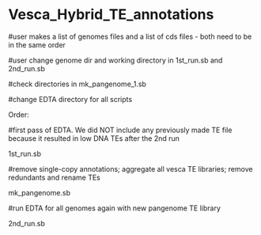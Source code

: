 # Vesca_Hybrid_TE_annotations

#user makes a list of genomes files and a list of cds files - both need to be in the same order 

#user change genome dir and working directory in 1st_run.sb and 2nd_run.sb

#check directories in mk_pangenome_1.sb

#change EDTA directory for all scripts

Order:

#first pass of EDTA. We did NOT include any previously made TE file because it resulted in low DNA TEs after the 2nd run

1st_run.sb

#remove single-copy annotations; aggregate all vesca TE libraries; remove redundants and rename TEs

mk_pangenome.sb

#run EDTA for all genomes again with new pangenome TE library

2nd_run.sb
